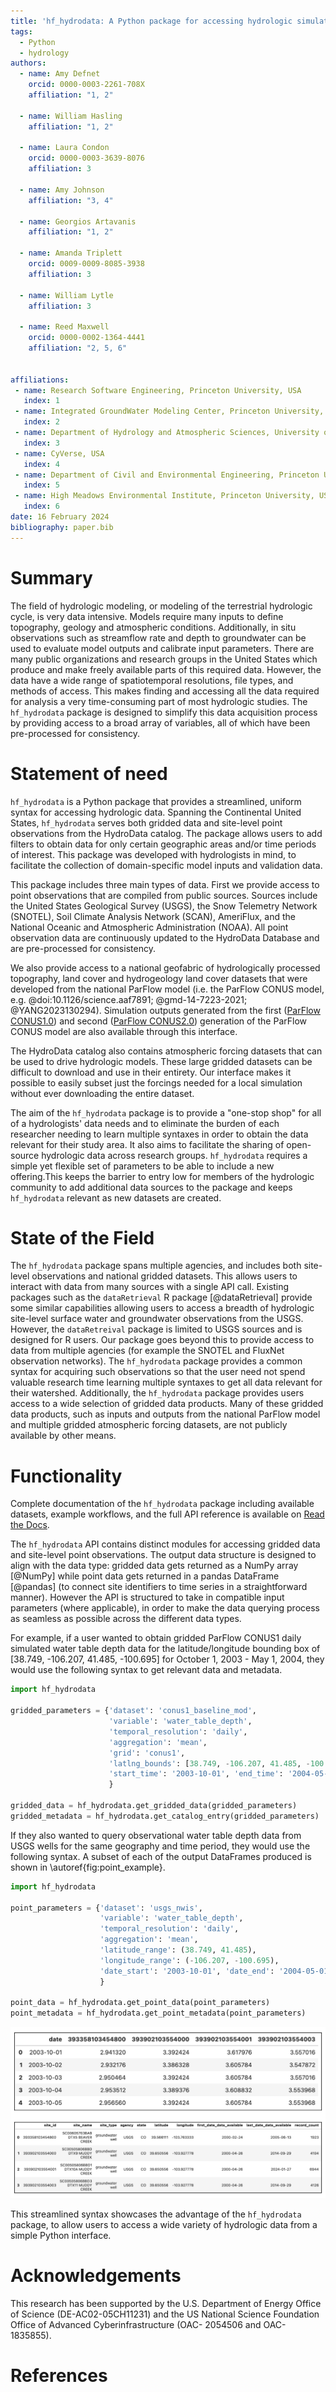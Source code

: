 ```yaml
---
title: 'hf_hydrodata: A Python package for accessing hydrologic simulations and observations across the United States'
tags:
  - Python
  - hydrology
authors:
  - name: Amy Defnet
    orcid: 0000-0003-2261-708X
    affiliation: "1, 2"

  - name: William Hasling
    affiliation: "1, 2"

  - name: Laura Condon
    orcid: 0000-0003-3639-8076
    affiliation: 3

  - name: Amy Johnson 
    affiliation: "3, 4"

  - name: Georgios Artavanis
    affiliation: "1, 2"

  - name: Amanda Triplett
    orcid: 0009-0009-8085-3938
    affiliation: 3

  - name: William Lytle
    affiliation: 3
    
  - name: Reed Maxwell
    orcid: 0000-0002-1364-4441
    affiliation: "2, 5, 6"


affiliations:
 - name: Research Software Engineering, Princeton University, USA
   index: 1
 - name: Integrated GroundWater Modeling Center, Princeton University, USA
   index: 2
 - name: Department of Hydrology and Atmospheric Sciences, University of Arizona, USA
   index: 3
 - name: CyVerse, USA
   index: 4
 - name: Department of Civil and Environmental Engineering, Princeton University, USA
   index: 5
 - name: High Meadows Environmental Institute, Princeton University, USA
   index: 6
date: 16 February 2024
bibliography: paper.bib
---
```


# Summary

The field of hydrologic modeling, or modeling of the terrestrial hydrologic cycle, is very data intensive. Models require many inputs to define topography, geology and atmospheric conditions. Additionally, in situ observations such as streamflow rate and depth to groundwater can be used to evaluate model outputs and calibrate input parameters. There are many public organizations and research groups in the United States which produce and make freely available parts of this required data. However, the data have a wide range of spatiotemporal resolutions, file types, and methods of access. This makes finding and accessing all the data required for analysis a very time-consuming part of most hydrologic studies. The `hf_hydrodata` package is designed to simplify this data acquisition process by providing access to a broad array of variables, all of which have been pre-processed for consistency. 


# Statement of need

`hf_hydrodata` is a Python package that provides a streamlined, uniform syntax for accessing hydrologic data. Spanning the Continental United States, `hf_hydrodata` serves both gridded data and site-level point observations from the HydroData catalog. The package allows users to add filters to obtain data for only certain geographic areas and/or time periods of interest. This package was developed with hydrologists in mind, to facilitate the collection of domain-specific model inputs and validation data.

This package includes three main types of data. First we provide access to point observations that are compiled from public sources. Sources include the United States Geological Survey (USGS), the Snow Telemetry Network (SNOTEL), Soil Climate Analysis Network (SCAN), AmeriFlux, and the National Oceanic and Atmospheric Administration (NOAA).  All point observation data are continuously updated to the HydroData Database and are pre-processed for consistency. 

We also provide access to a national geofabric of hydrologically processed topography, land cover and hydrogeology land cover datasets that were developed from the national ParFlow model (i.e. the ParFlow CONUS model, e.g. @doi:10.1126/science.aaf7891; @gmd-14-7223-2021; @YANG2023130294). Simulation outputs generated from the first ([ParFlow CONUS1.0](https://hydroframe.org/parflow-conus1)) and second ([ParFlow CONUS2.0](https://hydroframe.org/parflow-conus2)) generation of the ParFlow CONUS model are also available through this interface. 

The HydroData catalog also contains atmospheric forcing datasets that can be used to drive hydrologic models. These large gridded datasets can be difficult to download and use in their entirety. Our interface makes it possible to easily subset just the forcings needed for a local simulation without ever downloading the entire dataset. 

The aim of the `hf_hydrodata` package is to provide a "one-stop shop" for all of a hydrologists' data needs and to eliminate the burden of each researcher needing to learn multiple syntaxes in order to obtain the data relevant for their study area. It also aims to facilitate the sharing of open-source hydrologic data across research groups. `hf_hydrodata` requires a simple yet flexible set of parameters to be able to include a new offering.This keeps the barrier to entry low for members of the hydrologic community to add additional data sources to the package and keeps `hf_hydrodata` relevant as new datasets are created.

# State of the Field

The `hf_hydrodata` package spans multiple agencies, and includes both site-level observations and national gridded datasets. This allows users to interact with data from many sources with a single API call. Existing packages such as the `dataRetrieval` R package [@dataRetrieval] provide some similar capabilities allowing users to access a breadth of hydrologic site-level surface water and groundwater observations from the USGS. However, the `dataRetreival` package is limited to USGS sources and is designed for R users. Our package goes beyond this to provide access to data from multiple agencies (for example the SNOTEL and FluxNet observation networks). The `hf_hydrodata` package provides a common syntax for acquiring such observations so that the user need not spend valuable research time learning multiple syntaxes to get all data relevant for their watershed. Additionally, the `hf_hydrodata` package provides users access to a wide selection of gridded data products. Many of these gridded data products, such as inputs and outputs from the national ParFlow model and multiple gridded atmospheric forcing datasets, are not publicly available by other means.

# Functionality

Complete documentation of the `hf_hydrodata` package including available datasets, example workflows, and the full API reference is available on [Read the Docs](https://hf-hydrodata.readthedocs.io/).

The `hf_hydrodata` API contains distinct modules for accessing gridded data and site-level point observations. The output data structure is designed to align with the data type: gridded data gets returned as a NumPy array [@NumPy] while point data gets returned in a pandas DataFrame [@pandas] (to connect site identifiers to time series in a straightforward manner). However the API is structured to take in compatible input parameters (where applicable), in order to make the data querying process as seamless as possible across the different data types. 

For example, if a user wanted to obtain gridded ParFlow CONUS1 daily simulated water table depth data for the latitude/longitude bounding box of [38.749, -106.207, 41.485, -100.695] for October 1, 2003 - May 1, 2004, they would use the following syntax to get relevant data and metadata.

```python
import hf_hydrodata

gridded_parameters = {'dataset': 'conus1_baseline_mod', 
                      'variable': 'water_table_depth',
                      'temporal_resolution': 'daily',
                      'aggregation': 'mean',
                      'grid': 'conus1',
                      'latlng_bounds': [38.749, -106.207, 41.485, -100.695],
                      'start_time': '2003-10-01', 'end_time': '2004-05-01'
                      }

gridded_data = hf_hydrodata.get_gridded_data(gridded_parameters)
gridded_metadata = hf_hydrodata.get_catalog_entry(gridded_parameters)
```

If they also wanted to query observational water table depth data from USGS wells for the same geography and time period, they would use the following syntax. A subset of each of the output DataFrames produced is shown in \autoref{fig:point_example}.

```python
import hf_hydrodata

point_parameters = {'dataset': 'usgs_nwis', 
                   	'variable': 'water_table_depth',
                    'temporal_resolution': 'daily',
                    'aggregation': 'mean',
                    'latitude_range': (38.749, 41.485), 
                    'longitude_range': (-106.207, -100.695),
                    'date_start': '2003-10-01', 'date_end': '2004-05-01'
                    }

point_data = hf_hydrodata.get_point_data(point_parameters)
point_metadata = hf_hydrodata.get_point_metadata(point_parameters)
```

![Image of example site-level point observations DataFrame and select site-level attributes, as returned by the provided example function calls.\label{fig:point_example}](figure1.png)

This streamlined syntax showcases the advantage of the `hf_hydrodata` package, to allow users to access a wide variety of hydrologic data from a simple Python interface.


# Acknowledgements

This research has been supported by the U.S. Department of Energy Office of Science (DE-AC02-05CH11231) and the US National Science Foundation Office of Advanced Cyberinfrastructure (OAC- 2054506 and OAC-1835855).

# References
